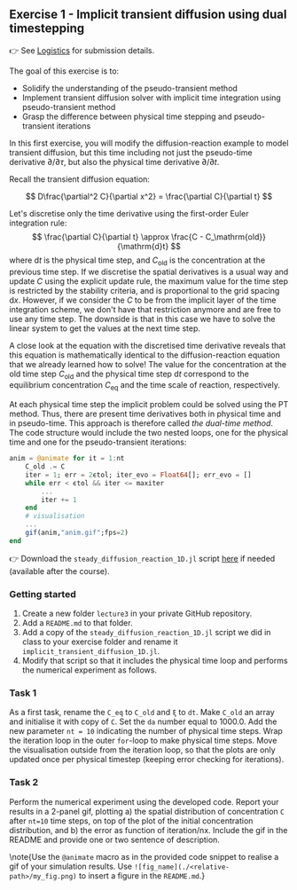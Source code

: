 <!--This file was generated, do not modify it.-->
## Exercise 1 - **Implicit transient diffusion using dual timestepping**

👉 See [Logistics](/logistics/#submission) for submission details.

The goal of this exercise is to:
- Solidify the understanding of the pseudo-transient method
- Implement transient diffusion solver with implicit time integration using pseudo-transient method
- Grasp the difference between physical time stepping and pseudo-transient iterations

In this first exercise, you will modify the diffusion-reaction example to model transient diffusion, but this time including not just the pseudo-time derivative $\partial/\partial\tau$, but also the physical time derivative $\partial/\partial t$.

Recall the transient diffusion equation:

$$
D\frac{\partial^2 C}{\partial x^2} = \frac{\partial C}{\partial t}
$$

Let's discretise only the time derivative using the first-order Euler integration rule:
$$
\frac{\partial C}{\partial t} \approx \frac{C - C_\mathrm{old}}{\mathrm{d}t}
$$
where $\mathrm{d}t$ is the physical time step, and $C_\mathrm{old}$ is the concentration at the previous time step. If we discretise the spatial derivatives is a usual way and update $C$ using the explicit update rule, the maximum value for the time step is restricted by the stability criteria, and is proportional to the grid spacing $\mathrm{d}x$. However, if we consider the $C$ to be from the implicit layer of the time integration scheme, we don't have that restriction anymore and are free to use any time step. The downside is that in this case we have to solve the linear system to get the values at the next time step.

A close look at the equation with the discretised time derivative reveals that this equation is mathematically identical to the diffusion-reaction equation that we already learned how to solve! The value for the concentration at the old time step $C_\mathrm{old}$ and the physical time step $\mathrm{d}t$ correspond to the equilibrium concentration $C_\mathrm{eq}$ and the time scale of reaction, respectively.

At each physical time step the implicit problem could be solved using the PT method. Thus, there are present time derivatives both in physical time and in pseudo-time. This approach is therefore called _the dual-time method_. The code structure would include the two nested loops, one for the physical time and one for the pseudo-transient iterations:

```julia
anim = @animate for it = 1:nt
    C_old .= C
    iter = 1; err = 2ϵtol; iter_evo = Float64[]; err_evo = []
    while err < ϵtol && iter <= maxiter
        ...
        iter += 1
    end
    # visualisation
    ...
    gif(anim,"anim.gif";fps=2)
end
```

👉 Download the `steady_diffusion_reaction_1D.jl` script [here](https://github.com/eth-vaw-glaciology/course-101-0250-00/blob/main/scripts/) if needed (available after the course).

### Getting started
1. Create a new folder `lecture3` in your private GitHub repository.
2. Add a `README.md` to that folder.
3. Add a copy of the `steady_diffusion_reaction_1D.jl` script we did in class to your exercise folder and rename it `implicit_transient_diffusion_1D.jl`.
4. Modify that script so that it includes the physical time loop and performs the numerical experiment as follows.

### Task 1
As a first task, rename the `C_eq` to `C_old` and `ξ` to `dt`. Make `C_old` an array and initialise it with copy of `C`. Set the `da` number equal to 1000.0. Add the new parameter `nt = 10` indicating the number of physical time steps. Wrap the iteration loop in the outer `for`-loop to make physical time steps. Move the visualisation outside from the iteration loop, so that the plots are only updated once per physical timestep (keeping error checking for iterations).

### Task 2
Perform the numerical experiment using the developed code. Report your results in a 2-panel gif, plotting a) the spatial distribution of concentration `C` after `nt=10` time steps, on top of the plot of the initial concentration distribution, and b) the error as function of iteration/nx. Include the gif in the README and provide one or two sentence of description.

\note{Use the `@animate` macro as in the provided code snippet to realise a gif of your simulation results. Use `![fig_name](./<relative-path>/my_fig.png)` to insert a figure in the `README.md`.}

